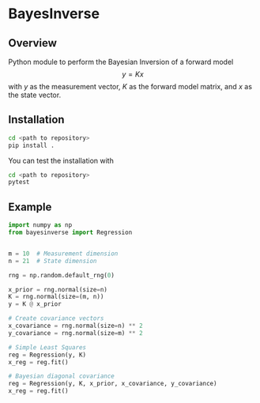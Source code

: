 # BayesInverse

## Overview

Python module to perform the Bayesian Inversion of a forward model
$$
y = Kx
$$
with $y$ as the measurement vector, $K$ as the forward model matrix, and $x$ as the state vector.

## Installation
```bash
cd <path to repository>
pip install .
```
You can test the installation with
```bash
cd <path to repository>
pytest
```
## Example

```python
import numpy as np
from bayesinverse import Regression


m = 10  # Measurement dimension
n = 21  # State dimension

rng = np.random.default_rng(0)

x_prior = rng.normal(size=n)
K = rng.normal(size=(m, n))
y = K @ x_prior

# Create covariance vectors
x_covariance = rng.normal(size=n) ** 2
y_covariance = rng.normal(size=m) ** 2

# Simple Least Squares
reg = Regression(y, K)
x_reg = reg.fit()

# Bayesian diagonal covariance
reg = Regression(y, K, x_prior, x_covariance, y_covariance)
x_reg = reg.fit()
```